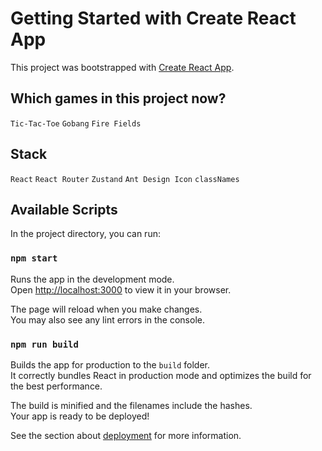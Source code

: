 # Getting Started with Create React App

This project was bootstrapped with [Create React App](https://github.com/facebook/create-react-app).

## Which games in this project now?

`Tic-Tac-Toe` `Gobang` `Fire Fields`

## Stack

`React` `React Router` `Zustand` `Ant Design Icon` `classNames`

## Available Scripts

In the project directory, you can run:

### `npm start`

Runs the app in the development mode.\
Open [http://localhost:3000](http://localhost:3000) to view it in your browser.

The page will reload when you make changes.\
You may also see any lint errors in the console.

### `npm run build`

Builds the app for production to the `build` folder.\
It correctly bundles React in production mode and optimizes the build for the best performance.

The build is minified and the filenames include the hashes.\
Your app is ready to be deployed!

See the section about [deployment](https://facebook.github.io/create-react-app/docs/deployment) for more information.
